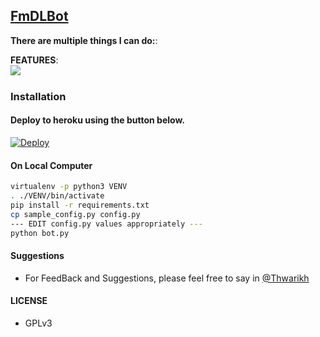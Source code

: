 ## [FmDLBot](https://telegram.org/FmDL_Bot)

**There are multiple things I can do:**:

**FEATURES**:  
![​](https://telegra.ph/file/92da763236c0b6768073a.jpg)


### Installation

#### Deploy to heroku using the button below.

[![Deploy](https://www.herokucdn.com/deploy/button.svg)](https://heroku.com/deploy?template=https://github.com/Sanjeev20012000/anydl)

#### On Local Computer

```sh
virtualenv -p python3 VENV
. ./VENV/bin/activate
pip install -r requirements.txt
cp sample_config.py config.py
--- EDIT config.py values appropriately ---
python bot.py
```
#### Suggestions

- For FeedBack and Suggestions, please feel free to say in [@Thwarikh](https://telegram.org/thwarikh)

#### LICENSE
- GPLv3
